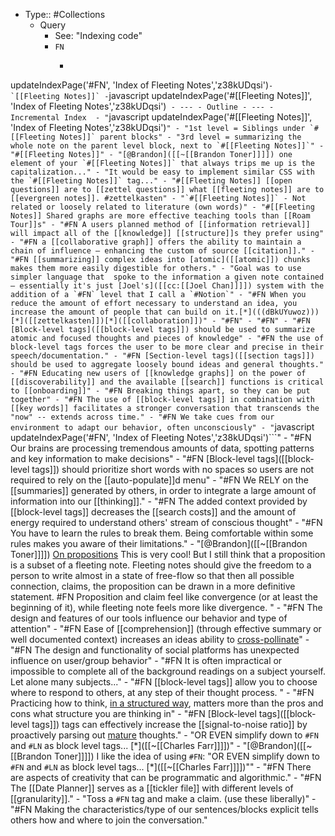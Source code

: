 - Type:: #Collections
    - Query
        - See: "Indexing code"
        - `FN`
            - ```javascript
updateIndexPage('#FN', 'Index of Fleeting Notes','z38kUDqsi')```
        - `[[Fleeting Notes]]`
            - ```javascript
updateIndexPage('#[[Fleeting Notes]]', 'Index of Fleeting Notes','z38kUDqsi')```
    - ---
    - Outline
    - ---
    - Incremental Index 
        - "```javascript
updateIndexPage('#[[Fleeting Notes]]', 'Index of Fleeting Notes','z38kUDqsi')```"
        - "1st level = Siblings under `#[[Fleeting Notes]]` parent blocks"
        - "3rd level = summarizing the whole note on the parent level block, next to `#[[Fleeting Notes]]`"
        - "#[[Fleeting Notes]]"
        - "[@Brandon]([[~[[Brandon Toner]]]]) one element of your `#[[Fleeting Notes]]` that always trips me up is the capitalization..."
        - "It would be easy to implement similar CSS with the `#[[Fleeting Notes]]` tag..."
        - "#[[Fleeting Notes]] [[open questions]] are to [[zettel questions]] what [[fleeting notes]] are to [[evergreen notes]]. #zettelkasten"
        - "`#[[Fleeting Notes]]` - Not related or loosely related to literature (own words)"
        - "#[[Fleeting Notes]] Shared graphs are more effective teaching tools than [[Roam Tour]]s"
        - "#FN A users planned method of [[information retrieval]] will impact all of the [[knowledge]] [[structure]]s they prefer using"
        - "#FN a [[collaborative graph]] offers the ability to maintain a chain of influence — enhancing the custom of source [[citation]]."
        - "#FN [[summarizing]] complex ideas into [atomic]([[atomic]]) chunks makes them more easily digestible for others."
        - "Goal was to use simpler language that  spoke to the information a given note contained — essentially it's just [Joel's]([[cc:[[Joel Chan]]]]) system with the addition of a `#FN` level that I call a `#Notion`"
        - "#FN When you reduce the amount of effort necessary to understand an idea, you increase the amount of people that can build on it.[*](((dBkUYuwoz)))[*]([[zettelkasten]])[*]([[collaboration]])"
        - "#FN"
        - "#FN"
        - "#FN [Block-level tags]([[block-level tags]]) should be used to summarize atomic and focused thoughts and pieces of knowledge"
        - "#FN the use of block-level tags forces the user to be more clear and precise in their speech/documentation."
        - "#FN [Section-level tags]([[section tags]]) should be used to aggregate loosely bound ideas and general thoughts."
        - "#FN Educating new users of [[knowledge graphs]] on the power of [[discoverability]] and the available [[search]] functions is critical to [[onboarding]]"
        - "#FN Breaking things apart, so they can be put together"
        - "#FN The use of [[block-level tags]] in combination with [[key words]] facilitates a stronger conversation that transcends the "now" -- extends across time."
        - "#FN We take cues from our environment to adapt our behavior, often unconsciously"
        - "```javascript
updateIndexPage('#FN', 'Index of Fleeting Notes','z38kUDqsi')```"
        - "#FN Our brains are processing tremendous amounts of data, spotting patterns and key information to make decisions"
        - "#FN [Block-level tags]([[block-level tags]]) should prioritize short words with no spaces so users are not required to rely on the [[auto-populate]]d menu"
        - "#FN We RELY on the [[summaries]] generated by others, in order to integrate a large amount of information into our [[thinking]]."
        - "#FN The added context provided by [[block-level tags]] decreases the [[search costs]] and the amount of energy required to understand others' stream of conscious thought"
        - "#FN You have to learn the rules to break them. Being comfortable within some rules makes you aware of their limitations."
        - "[@Brandon]([[~[[Brandon Toner]]]]) [On propositions](((TO6VRGI7D))) This is very cool! But I still think that a proposition is a subset of a fleeting note. Fleeting notes should give the freedom to a person to write almost in a state of free-flow so that then all possible connection, claims, the proposition can be drawn in a more definitive statement. #FN Proposition and claim feel like convergence (or at least the beginning of it), while fleeting note feels more like divergence. "
        - "#FN The design and features of our tools influence our behavior and type of attention"
        - "#FN Ease of [[comprehension]] (through effective summary or well documented context) increases an ideas ability to [cross-pollinate]([[cross-pollination]])"
        - "#FN The design and functionality of social platforms has unexpected influence on user/group behavior"
        - "#FN It is often impractical or impossible to complete all of the background readings on a subject yourself. Let alone many subjects..."
        - "#FN [[block-level tags]] allow you to choose where to respond to others, at any step of their thought process. "
        - "#FN Practicing how to think, [in a structured way](((Spljfcp-2))), matters more than the pros and cons what structure you are thinking in"
        - "#FN [Block-level tags]([[block-level tags]]) tags can effectively increase the [[signal-to-noise ratio]] by proactively parsing out [mature]([[maturity]]) thoughts."
        - "OR EVEN simplify down to `#FN` and `#LN` as block level tags... [*]([[~[[Charles Farr]]]])"
        - "[@Brandon]([[~[[Brandon Toner]]]]) I like the idea of using `#FN`: "OR EVEN simplify down to `#FN` and `#LN` as block level tags... [*]([[~[[Charles Farr]]]])""
        - "#FN There are aspects of creativity that can be programmatic and algorithmic."
        - "#FN The [[Date Planner]] serves as a [[tickler file]] with different levels of [[granularity]]."
        - "Toss a `#FN` tag and make a claim. (use these liberally)"
        - "#FN Making the characteristics/type of our sentences/blocks explicit tells others how and where to join the conversation."
